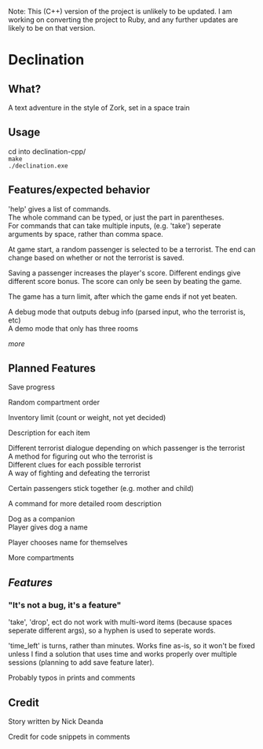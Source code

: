 Note: This (C++) version of the project is unlikely to be updated. I am working on converting the project to Ruby, and any further updates are likely to be on that version.


# Declination

## What?

A text adventure in the style of Zork, set in a space train

## Usage

cd into declination-cpp/  
`make`  
`./declination.exe`

## Features/expected behavior

'help' gives a list of commands.  
The whole command can be typed, or just the part in parentheses.  
For commands that can take multiple inputs, (e.g. 'take') seperate arguments by space, rather than comma space.

At game start, a random passenger is selected to be a terrorist. The end can change based on whether or not the terrorist is saved.

Saving a passenger increases the player's score. Different endings give different score bonus. The score can only be seen by beating the game.

The game has a turn limit, after which the game ends if not yet beaten.

A debug mode that outputs debug info (parsed input, who the terrorist is, etc)  
A demo mode that only has three rooms

*more*

## Planned Features

Save progress

Random compartment order

Inventory limit (count or weight, not yet decided)

Description for each item

Different terrorist dialogue depending on which passenger is the terrorist  
A method for figuring out who the terrorist is  
Different clues for each possible terrorist  
A way of fighting and defeating the terrorist

Certain passengers stick together (e.g. mother and child)

A command for more detailed room description

Dog as a companion  
Player gives dog a name

Player chooses name for themselves

More compartments

## *Features*  
### "It's not a bug, it's a feature"

'take', 'drop', ect do not work with multi-word items (because spaces seperate different args), so a hyphen is used to seperate words.

'time\_left' is turns, rather than minutes. Works fine as-is, so it won't be fixed unless I find a solution that uses time and works properly over multiple sessions (planning to add save feature later).

Probably typos in prints and comments

## Credit

Story written by Nick Deanda

Credit for code snippets in comments
